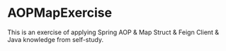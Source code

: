 # AOPMapExercise
 This is an exercise of applying Spring AOP & Map Struct & Feign Client & Java knowledge from self-study.
 
 
